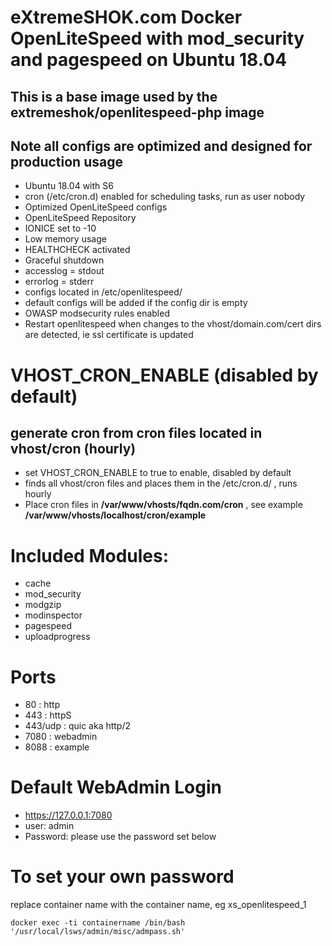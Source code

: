# eXtremeSHOK.com Docker OpenLiteSpeed with mod_security and pagespeed on Ubuntu 18.04

## This is a base image used by the extremeshok/openlitespeed-php image

## Note all configs are optimized and designed for production usage

* Ubuntu 18.04 with S6
* cron (/etc/cron.d) enabled for scheduling tasks, run as user nobody
* Optimized OpenLiteSpeed configs
* OpenLiteSpeed Repository
* IONICE set to -10
* Low memory usage
* HEALTHCHECK activated
* Graceful shutdown
* accesslog = stdout
* errorlog = stderr
* configs located in /etc/openlitespeed/
* default configs will be added if the config dir is empty
* OWASP modsecurity rules enabled
* Restart openlitespeed when changes to the vhost/domain.com/cert dirs are detected, ie ssl certificate is updated

# VHOST_CRON_ENABLE (disabled by default)
## generate cron from cron files located in vhost/cron (hourly)
* set VHOST_CRON_ENABLE to true to enable, disabled by default
* finds all vhost/cron files and places them in the /etc/cron.d/ , runs hourly
* Place cron files in **/var/www/vhosts/fqdn.com/cron** , see example **/var/www/vhosts/localhost/cron/example**

# Included Modules:
* cache
* mod_security
* modgzip
* modinspector
* pagespeed
* uploadprogress

# Ports
* 80 : http
* 443 : httpS
* 443/udp : quic aka http/2
* 7080 : webadmin
* 8088 : example

# Default WebAdmin Login
* https://127.0.0.1:7080
* user: admin
* Password: please use the password set below

# To set your own password
replace container name with the container name, eg xs_openlitespeed_1
```
docker exec -ti containername /bin/bash '/usr/local/lsws/admin/misc/admpass.sh'
```
